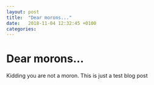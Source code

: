 ```yaml
---
layout: post
title:  "Dear morons..."
date:   2018-11-04 12:32:45 +0100
categories:
---
```



# Dear morons...
Kidding you are not a moron. This is just a test blog post